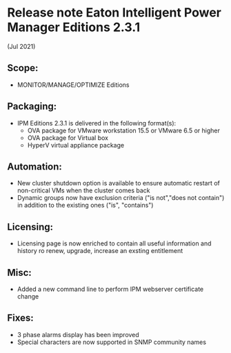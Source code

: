 # Release note Eaton Intelligent Power Manager Editions 2.3.1
(Jul 2021)

## Scope:
* MONITOR/MANAGE/OPTIMIZE Editions

## Packaging:
* IPM Editions 2.3.1 is delivered in the following format(s):
  * OVA package for VMware workstation 15.5 or VMware 6.5 or higher
  * OVA package for Virtual box
  * HyperV virtual appliance package

## Automation:
* New cluster shutdown option is available to ensure automatic restart of non-critical VMs when the cluster comes back
* Dynamic groups now have exclusion criteria ("is not","does not contain") in addition to the existing ones ("is", "contains")

## Licensing:
* Licensing page is now enriched to contain all useful information and history ro renew, upgrade, increase an exsting entitlement

## Misc:
* Added a new command line to perform IPM webserver certificate change

## Fixes:
* 3 phase alarms display has been improved
* Special characters are now supported in SNMP community names
